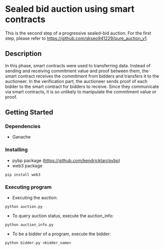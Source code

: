# Sealed bid auction using smart contracts
This is the second step of a progressive sealed-bid auction. For the first step, please refer to https://github.com/skseo941229/pure_auction_v1.   

## Description

In this phase, smart contracts were used to transferring data.   Instead of sending and receiving commitment value and proof between them, the smart contract receives the commitment from bidders and transfers it to the auctioneer. In the verification part, the auctioneer sends proof of each bidder to the smart contract for bidders to receive. Since they communicate via smart contracts, it is so unlikely to manipulate the commitment value or proof. 

## Getting Started

### Dependencies

* Ganache

### Installing

* pybp package (https://github.com/kendricktan/pybp)
* web3 package
```
pip install web3
```

### Executing program
* Executing the auction: 
```
python auction.py
```

* To query auction status, execute the auction_info:
```
python auction_info.py
```

* To be a bidder of a program, execute the bidder:
```
python bidder.py <bidder_name>
```
